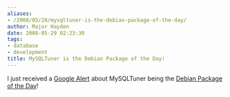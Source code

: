 ```yaml
---
aliases:
- /2008/05/28/mysqltuner-is-the-debian-package-of-the-day/
author: Major Hayden
date: 2008-05-29 02:23:30
tags:
- database
- development
title: MySQLTuner is the Debian Package of the Day!
---
```


I just received a [Google Alert][1] about MySQLTuner being the [Debian Package of the Day][2]!

 [1]: http://google.com/alerts
 [2]: http://potd.redsymbol.net/?p=mysqltuner